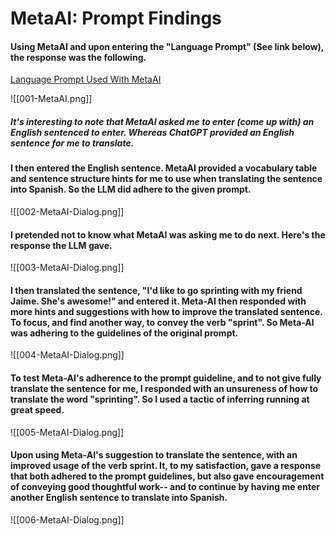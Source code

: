 # MetaAI: Prompt Findings

#### Using MetaAI and upon entering the "Language Prompt" (See link below), the response was the following.  

[Language Prompt Used With MetaAI](sentence-constructor/meta-ai/prompt.md)

![[001-MetaAI.png]]


##### It's interesting to note that MetaAI asked me to enter (come up with) an English sentenced to enter. Whereas ChatGPT provided an English sentence for me to translate. 

#### I then entered the English sentence. MetaAI provided a vocabulary table and sentence structure hints for me to use when translating the sentence into Spanish. So the LLM did adhere to the given prompt.


![[002-MetaAI-Dialog.png]]

#### I pretended not to know what MetaAI was asking me to do next. Here's the response the LLM gave.




![[003-MetaAI-Dialog.png]]
#### I then translated the sentence, "I'd like to go sprinting with my friend Jaime. She's awesome!" and entered it. Meta-AI then responded with more hints and suggestions with how to improve the translated sentence. To focus, and find another way, to convey the verb "sprint". So Meta-AI was adhering to the guidelines of the original prompt.

![[004-MetaAI-Dialog.png]]

#### To test Meta-AI's adherence to the prompt guideline, and to not give fully translate the sentence for me, I responded with an unsureness of how to translate the word "sprinting". So  I used a tactic of inferring running at great speed.


![[005-MetaAI-Dialog.png]]

#### Upon using Meta-AI's suggestion to translate the sentence, with an improved usage of the verb sprint. It, to my satisfaction, gave a response that both adhered to the prompt guidelines, but also gave encouragement of conveying good thoughtful work-- and to continue by having me enter another English sentence to translate into Spanish.



![[006-MetaAI-Dialog.png]]

